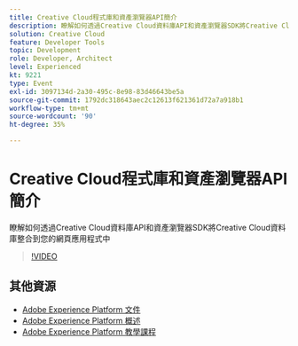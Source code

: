 ```yaml
---
title: Creative Cloud程式庫和資產瀏覽器API簡介
description: 瞭解如何透過Creative Cloud資料庫API和資產瀏覽器SDK將Creative Cloud資料庫整合到您的網頁應用程式中
solution: Creative Cloud
feature: Developer Tools
topic: Development
role: Developer, Architect
level: Experienced
kt: 9221
type: Event
exl-id: 3097134d-2a30-495c-8e98-83d46643be5a
source-git-commit: 1792dc318643aec2c12613f621361d72a7a918b1
workflow-type: tm+mt
source-wordcount: '90'
ht-degree: 35%

---
```


# Creative Cloud程式庫和資產瀏覽器API簡介

瞭解如何透過Creative Cloud資料庫API和資產瀏覽器SDK將Creative Cloud資料庫整合到您的網頁應用程式中

>[!VIDEO](https://video.tv.adobe.com/v/337592/?quality=12&learn=on&hidetitle=true)

## 其他資源

- [Adobe Experience Platform 文件](https://experienceleague.adobe.com/docs/experience-platform.html)
- [Adobe Experience Platform 概述](https://experienceleague.adobe.com/docs/experience-platform/landing/home.html?lang=zh-Hant)
- [Adobe Experience Platform 教學課程](https://experienceleague.adobe.com/docs/platform-learn/tutorials/overview.html?lang=zh-Hant)
